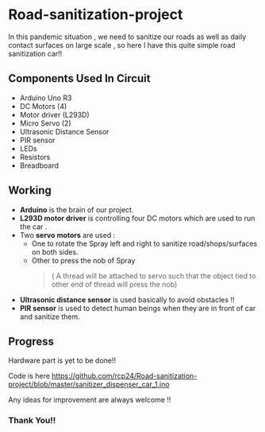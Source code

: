 # Road-sanitization-project
In this pandemic situation , we need to sanitize our roads as well as daily contact surfaces on large scale , so here I have this quite simple road sanitization car!!
## Components Used In Circuit
* Arduino Uno R3
* DC Motors (4)
* Motor driver (L293D)
* Micro Servo (2)
* Ultrasonic Distance Sensor
* PIR sensor
* LEDs
* Resistors
* Breadboard
## Working
* **Arduino** is the brain of our project. 
* **L293D motor driver** is controlling four DC motors which are used to run the car .
* Two **servo motors** are used :
  * One to rotate the Spray left and right to sanitize road/shops/surfaces on both sides.
  * Other to press the nob of Spray 
    >( A thread will be attached to servo such that the object tied to other end of thread will press the nob)
* **Ultrasonic distance sensor** is used basically to avoid obstacles !!
* **PIR sensor** is used to detect human beings when they are in front of car and sanitize them. 
## Progress
Hardware part is yet to be done!!

Code is here https://github.com/rcp24/Road-sanitization-project/blob/master/sanitizer_dispenser_car_1.ino  

Any ideas for improvement are always welcome !!

### **Thank You!!**
